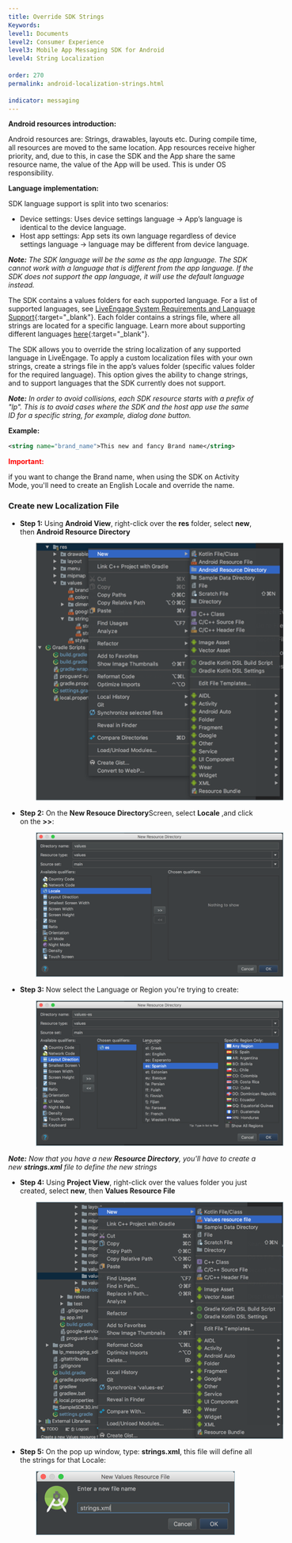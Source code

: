 ```yaml
---
title: Override SDK Strings
Keywords:
level1: Documents
level2: Consumer Experience
level3: Mobile App Messaging SDK for Android
level4: String Localization

order: 270
permalink: android-localization-strings.html

indicator: messaging
---
```


**Android resources introduction:**

Android resources are: Strings, drawables, layouts etc. During compile time, all resources are moved to the same location. App resources receive higher priority, and, due to this, in case the SDK and the App share the same resource name, the value of the App will be used. This is under OS responsibility.

**Language implementation:**

SDK language support is split into two scenarios:

- Device settings: Uses device settings language → App’s language is identical to the device language.
- Host app settings: App sets its own language regardless of device settings language → language may be different from device language.

_**Note:** The SDK language will be the same as the app language. The SDK cannot work with a language that is different from the app language. If the SDK does not support the app language, it will use the default language instead._

The SDK contains a values folders for each supported language. For a list of supported languages, see [LiveEngage System Requirements and Language Support](https://ce-sr.s3.amazonaws.com/CA/Admin/Sys%20req/System%20requirements.pdf){:target="_blank"}. Each folder contains a strings file, where all strings are located for a specific language. Learn more about supporting different languages [here](https://developer.android.com/training/basics/supporting-devices/languages.html){:target="_blank"}.

The SDK allows you to override the string localization of any supported language in LiveEngage. To apply a custom localization files with your own strings, create a strings file in the app’s values folder (specific values folder for the required language). This option gives the ability to change strings, and to support languages that the SDK currently does not support.

_**Note:** In order to avoid collisions, each SDK resource starts with a prefix of "lp". This is to avoid cases where the SDK and the host app use the same ID for a specific string, for example, dialog done button._

**Example:**

```xml
<string name="brand_name">This new and fancy Brand name</string>
```

<div style="color:red;font-weight:bold;">
Important:
</div>

if you want to change the Brand name, when using the SDK on Activity Mode, you'll need to create an English Locale and override the name.

### Create new Localization File

* **Step 1:** Using **Android View**, right-click over the **res** folder, select **new**, then **Android Resource Directory**

<img src="img/android_string_locale_step1.png" alt="Branding the SDK" style="max-width:500px;max-height:700px;margin-left:4em;">

* **Step 2:** On the **New Resouce Directory**Screen, select **Locale** ,and click on the **>>**:

<img src="img/android_string_locale_step2.png" alt="Branding the SDK" style="max-width:500px;max-height:700px;margin-left:4em;">

* **Step 3:** Now select the Language or Region you're trying to create:

<img src="img/android_string_locale_step3.png" alt="Branding the SDK" style="max-width:500px;max-height:700px;margin-left:4em;">

_**Note:** Now that you have a new **Resource Directory**, you'll have to create a new **strings.xml** file to define the new strings_

* **Step 4:** Using **Project View**, right-click over the values folder you just created, select **new**, then **Values Resource File**

<img src="img/android_string_locale_step5.png" alt="Branding the SDK" style="max-width:500px;max-height:700px;margin-left:4em;">

* **Step 5:** On the pop up window, type: **strings.xml**, this file will define all the strings for that Locale:

<img src="img/android_string_locale_step6.png" alt="Branding the SDK" style="max-width:500px;max-height:700px;margin-left:4em;">

